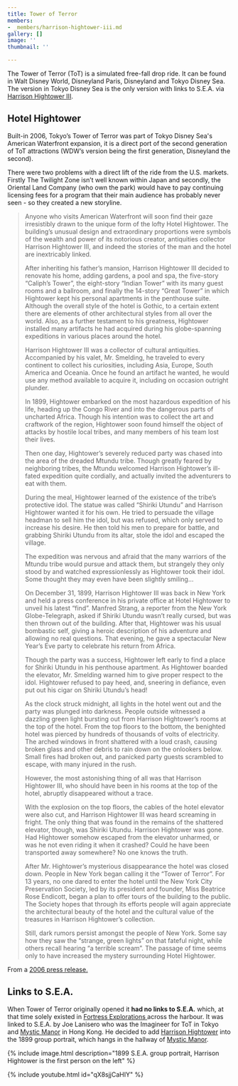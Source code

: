 ```yaml
---
title: Tower of Terror
members:
- _members/harrison-hightower-iii.md
gallery: []
image: ''
thumbnail: ''

---
```

The Tower of Terror (ToT) is a simulated free-fall drop ride. It can be found in Walt Disney World, Disneyland Paris, Disneyland and Tokyo Disney Sea. The version in Tokyo Disney Sea is the only version with links to S.E.A. via [Harrison Hightower III](/sea/members/harrison-hightower-iii).

## Hotel Hightower

Built-in 2006, Tokyo’s Tower of Terror was part of Tokyo Disney Sea's American Waterfront expansion, it is a direct port of the second generation of ToT attractions (WDW’s version being the first generation, Disneyland the second).

There were two problems with a direct lift of the ride from the U.S. markets. Firstly The Twilight Zone isn’t well known within Japan and secondly, the Oriental Land Company (who own the park) would have to pay continuing licensing fees for a program that their main audience has probably never seen - so they created a new storyline.

> Anyone who visits American Waterfront will soon find their gaze irresistibly drawn to the unique form of the lofty Hotel Hightower. The building’s unusual design and extraordinary proportions were symbols of the wealth and power of its notorious creator, antiquities collector Harrison Hightower III, and indeed the stories of the man and the hotel are inextricably linked.
>
> After inheriting his father’s mansion, Harrison Hightower III decided to renovate his home, adding gardens, a pool and spa, the five-story “Caliph’s Tower”, the eight-story “Indian Tower” with its many guest rooms and a ballroom, and finally the 14-story “Great Tower” in which Hightower kept his personal apartments in the penthouse suite. Although the overall style of the hotel is Gothic, to a certain extent there are elements of other architectural styles from all over the world. Also, as a further testament to his greatness, Hightower installed many artifacts he had acquired during his globe-spanning expeditions in various places around the hotel.
>
> Harrison Hightower III was a collector of cultural antiquities. Accompanied by his valet, Mr. Smelding, he traveled to every continent to collect his curiosities, including Asia, Europe, South America and Oceania. Once he found an artifact he wanted, he would use any method available to acquire it, including on occasion outright plunder.
>
> In 1899, Hightower embarked on the most hazardous expedition of his life, heading up the Congo River and into the dangerous parts of uncharted Africa. Though his intention was to collect the art and craftwork of the region, Hightower soon found himself the object of attacks by hostile local tribes, and many members of his team lost their lives.
>
> Then one day, Hightower’s severely reduced party was chased into the area of the dreaded Mtundu tribe. Though greatly feared by neighboring tribes, the Mtundu welcomed Harrison Hightower’s ill-fated expedition quite cordially, and actually invited the adventurers to eat with them.
>
> During the meal, Hightower learned of the existence of the tribe’s protective idol. The statue was called “Shiriki Utundu” and Harrison Hightower wanted it for his own. He tried to persuade the village headman to sell him the idol, but was refused, which only served to increase his desire. He then told his men to prepare for battle, and grabbing Shiriki Utundu from its altar, stole the idol and escaped the village.
>
> The expedition was nervous and afraid that the many warriors of the Mtundu tribe would pursue and attack them, but strangely they only stood by and watched expressionlessly as Hightower took their idol. Some thought they may even have been slightly smiling…
>
> On December 31, 1899, Harrison Hightower III was back in New York and held a press conference in his private office at Hotel Hightower to unveil his latest “find”. Manfred Strang, a reporter from the New York Globe-Telegraph, asked if Shiriki Utundu wasn’t really cursed, but was then thrown out of the building. After that, Hightower was his usual bombastic self, giving a heroic description of his adventure and allowing no real questions. That evening, he gave a spectacular New Year’s Eve party to celebrate his return from Africa.
>
> Though the party was a success, Hightower left early to find a place for Shiriki Utundu in his penthouse apartment. As Hightower boarded the elevator, Mr. Smelding warned him to give proper respect to the idol. Hightower refused to pay heed, and, sneering in defiance, even put out his cigar on Shiriki Utundu’s head!
>
> As the clock struck midnight, all lights in the hotel went out and the party was plunged into darkness. People outside witnessed a dazzling green light bursting out from Harrison Hightower’s rooms at the top of the hotel. From the top floors to the bottom, the benighted hotel was pierced by hundreds of thousands of volts of electricity. The arched windows in front shattered with a loud crash, causing broken glass and other debris to rain down on the onlookers below. Small fires had broken out, and panicked party guests scrambled to escape, with many injured in the rush.
>
> However, the most astonishing thing of all was that Harrison Hightower III, who should have been in his rooms at the top of the hotel, abruptly disappeared without a trace.
>
> With the explosion on the top floors, the cables of the hotel elevator were also cut, and Harrison Hightower III was heard screaming in fright. The only thing that was found in the remains of the shattered elevator, though, was Shiriki Utundu. Harrison Hightower was gone. Had Hightower somehow escaped from the elevator unharmed, or was he not even riding it when it crashed? Could he have been transported away somewhere? No one knows the truth.
>
> After Mr. Hightower’s mysterious disappearance the hotel was closed down. People in New York began calling it the “Tower of Terror”. For 13 years, no one dared to enter the hotel until the New York City Preservation Society, led by its president and founder, Miss Beatrice Rose Endicott, began a plan to offer tours of the building to the public. The Society hopes that through its efforts people will again appreciate the architectural beauty of the hotel and the cultural value of the treasures in Harrison Hightower’s collection.
>
> Still, dark rumors persist amongst the people of New York. Some say how they saw the “strange, green lights” on that fateful night, while others recall hearing “a terrible scream”. The passage of time seems only to have increased the mystery surrounding Hotel Hightower.

From a [2006 press release.](https://disney.fandom.com/wiki/Tower_of_Terror_(Tokyo_DisneySea))

## Links to S.E.A.

When Tower of Terror originally opened it **had no links to S.E.A.** which, at that time solely existed in [Fortress Explorations ](/sea/attractions/fortress-explorations)across the harbour. It was linked to S.E.A. by Joe Lanisero who was the Imagineer for ToT in Tokyo and [Mystic Manor](/sea/attractions/mystic-manor) in Hong Kong. He decided to add [Harrison Hightower](/sea/members/harrison-hightower-iii) into the 1899 group portrait, which hangs in the hallway of [Mystic Manor](/sea/attractions/mystic-manor).

{% include image.html description="1899 S.E.A. group portrait, Harrison Hightower is the first person on the left" %}

{% include youtube.html id="qX8sjjCaHIY" %}